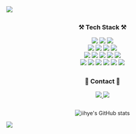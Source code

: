 <img src="https://capsule-render.vercel.app/api?type=waving&color=timeGradient&height=200&section=header&text=🌟Lee%20Hye%20Jin🌟&fontSize=45&animation=twinkling" />

<h2 align='center'> </h2>
<h3 align='center'> ⚒️ Tech Stack ⚒️  </h3>
<p align='center'>
  <img src="https://img.shields.io/badge/Java-007396?style=flat"/>
  <img src="https://img.shields.io/badge/Python-3776AB?style=flat&logo=Python&logoColor=white"/>
  <img src="https://img.shields.io/badge/JavaScript-F7DF1E?style=flat&logo=JavaScript&logoColor=white"/>
  <br>
  <img src="https://img.shields.io/badge/Spring-6DB33F?style=flat&logo=Spring&logoColor=white"/>
  <img src="https://img.shields.io/badge/React-61DAFB?style=flat&logo=React&logoColor=white"/>
  <img src="https://img.shields.io/badge/Vue.js-4FC08D?style=flat&logo=Vue.js&logoColor=white"/>
  <img src="https://img.shields.io/badge/PyTorch-EE4C2C?style=flat&logo=PyTorch&logoColor=white"/>
  <br>
  <img src="https://img.shields.io/badge/MySQL-4479A1?style=flat&logo=MySQL&logoColor=white"/>
  <img src="https://img.shields.io/badge/MongoDB-47A248?style=flat&logo=MongoDB&logoColor=white"/>
  <img src="https://img.shields.io/badge/Docker-2496ED?style=flat&logo=Docker&logoColor=white"/>
  <img src="https://img.shields.io/badge/Jenkins-D24939?style=flat&logo=Jenkins&logoColor=white"/>
  <img src="https://img.shields.io/badge/Git-F05032?style=flat&logo=Git&logoColor=white"/>

  <br>
  <img src="https://img.shields.io/badge/GitHub-181717?style=flat&logo=GitHub&logoColor=white"/>
  <img src="https://img.shields.io/badge/GitLab-FC6D26?style=flat&logo=GitLab&logoColor=white"/>
  <img src="https://img.shields.io/badge/Jira-0052CC?style=flat&logo=Jira&logoColor=white"/>
  <img src="https://img.shields.io/badge/Sonarqube-4E9BCD?style=flat&logo=Sonarqube&logoColor=white"/>
  <img src="https://img.shields.io/badge/Notion-000000?style=flat&logo=Notion&logoColor=white"/>
  <img src="https://img.shields.io/badge/Figma-F24E1E?style=flat&logo=Figma&logoColor=white"/>
</p>

  
<h2 align='center'> </h2>
<h3 align='center'> 🌿 Contact 🌿  </h3>
<p align='center'>
  <a href="https://hye-log.tistory.com">                              
		<img src="https://img.shields.io/badge/Tistory-000000?style=flat&logo=Tistory&logoColor=white" />
	</a>
  <a href="https://www.linkedin.com/in/hyejin-lee-812a82215/">                              
		<img src="https://img.shields.io/badge/LinkedIn-0A66C2?style=flat&logo=LinkedIn&logoColor=white&link=https://www.linkedin.com/in/hyejin-lee-812a82215/"/>
	</a>
</p>


<h2 align='center'> </h2>
<div align=center>
  
  ![iihye's GitHub stats](https://github-readme-stats.vercel.app/api?username=iihye&show_icons=true&theme=default)
</div>


<img src="https://capsule-render.vercel.app/api?type=waving&color=timeGradient&height=200&section=footer" />
